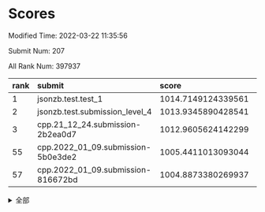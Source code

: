 # Scores

Modified Time: 2022-03-22 11:35:56

Submit Num: 207

All Rank Num: 397937

| rank |               submit               |       score        |       sigma        | pk_num |
| :--- | :--------------------------------- | :----------------- | :----------------- | :----- |
| 1    | jsonzb.test.test_1                 | 1014.7149124339561 | 0.8600743337412893 | 7691   |
| 2    | jsonzb.test.submission_level_4     | 1013.9345890428541 | 0.8119192536761202 | 7689   |
| 3    | cpp.21_12_24.submission-2b2ea0d7   | 1012.9605624142299 | 0.8050491095550588 | 7686   |
| 55   | cpp.2022_01_09.submission-5b0e3de2 | 1005.4411013093044 | 0.7347124277967348 | 7689   |
| 57   | cpp.2022_01_09.submission-816672bd | 1004.8873380269937 | 0.7159731742384187 | 7693   |


<details>
<summary>全部</summary>

| rank |                 submit                 |       score        |       sigma        | pk_num |
| :--- | :------------------------------------- | :----------------- | :----------------- | :----- |
| 1    | jsonzb.test.test_1                     | 1014.7149124339561 | 0.8600743337412893 | 7691   |
| 2    | jsonzb.test.submission_level_4         | 1013.9345890428541 | 0.8119192536761202 | 7689   |
| 3    | cpp.21_12_24.submission-2b2ea0d7       | 1012.9605624142299 | 0.8050491095550588 | 7686   |
| 4    | gobigger.level_3.submission_level_3_10 | 1012.0781693407031 | 0.7765114054170492 | 7691   |
| 5    | gobigger.level_3.submission_level_3_44 | 1011.8507461804353 | 0.7841934156804724 | 7693   |
| 6    | gobigger.level_3.submission_level_3_24 | 1011.315650291022  | 0.7756752635596555 | 7690   |
| 7    | gobigger.level_3.submission_level_3_0  | 1011.2401358919424 | 0.7626340373242017 | 7682   |
| 8    | gobigger.level_3.submission_level_3_1  | 1011.230452229078  | 0.7618643362834138 | 7692   |
| 9    | gobigger.level_3.submission_level_3_19 | 1011.2206918662673 | 0.7794441490746111 | 7689   |
| 10   | gobigger.level_3.submission_level_3_37 | 1011.1063426061908 | 0.769484761265715  | 7690   |
| 11   | gobigger.level_3.submission_level_3_40 | 1010.9581831769592 | 0.7724348944361769 | 7688   |
| 12   | gobigger.level_3.submission_level_3_3  | 1010.8610654446711 | 0.7733783075148029 | 7693   |
| 13   | gobigger.level_3.submission_level_3_36 | 1010.8404238138478 | 0.7669943565154558 | 7690   |
| 14   | gobigger.level_3.submission_level_3_27 | 1010.7660462316708 | 0.7502979462057671 | 7688   |
| 15   | gobigger.level_3.submission_level_3_42 | 1010.5756659424217 | 0.7848874297236939 | 7685   |
| 16   | gobigger.level_3.submission_level_3_22 | 1010.5559845435661 | 0.7734354709955209 | 7691   |
| 17   | gobigger.level_3.submission_level_3_14 | 1010.4475461806694 | 0.783848295858727  | 7688   |
| 18   | gobigger.level_3.submission_level_3_21 | 1010.4467400712119 | 0.7784618916560854 | 7681   |
| 19   | gobigger.level_3.submission_level_3_9  | 1010.4339141844185 | 0.7670572996196927 | 7691   |
| 20   | gobigger.level_3.submission_level_3_30 | 1010.3760641477706 | 0.7806958983351909 | 7691   |
| 21   | gobigger.level_3.submission_level_3_43 | 1010.3171851379795 | 0.7761051585790316 | 7689   |
| 22   | gobigger.level_3.submission_level_3_18 | 1010.1293893983193 | 0.7633944290139261 | 7687   |
| 23   | gobigger.level_3.submission_level_3_39 | 1010.124644832266  | 0.7916836829026042 | 7692   |
| 24   | gobigger.level_3.submission_level_3_34 | 1010.0649215728981 | 0.7396321856617536 | 7688   |
| 25   | gobigger.level_3.submission_level_3_25 | 1010.0542369485804 | 0.7528449066065441 | 7693   |
| 26   | gobigger.level_3.submission_level_3_5  | 1009.978600300475  | 0.7472483543505951 | 7686   |
| 27   | gobigger.level_3.submission_level_3_20 | 1009.9592643461827 | 0.7598805876866658 | 7696   |
| 28   | gobigger.level_3.submission_level_3_12 | 1009.9504301977963 | 0.7514778852146603 | 7689   |
| 29   | gobigger.level_3.submission_level_3_16 | 1009.9294398184318 | 0.7524146065874451 | 7692   |
| 30   | gobigger.level_3.submission_level_3_33 | 1009.8959684536082 | 0.7534149471660204 | 7685   |
| 31   | gobigger.level_3.submission_level_3_31 | 1009.8754001505816 | 0.7493855401387345 | 7688   |
| 32   | gobigger.level_3.submission_level_3_8  | 1009.8260116959068 | 0.7567124454986531 | 7684   |
| 33   | gobigger.level_3.submission_level_3_32 | 1009.7794006373604 | 0.7589842910031046 | 7694   |
| 34   | gobigger.level_3.submission_level_3_46 | 1009.7309549876245 | 0.7410996567031028 | 7689   |
| 35   | gobigger.level_3.submission_level_3_47 | 1009.7105055722809 | 0.7503458469056155 | 7689   |
| 36   | gobigger.level_3.submission_level_3_26 | 1009.6248054607629 | 0.7521259933003391 | 7689   |
| 37   | gobigger.level_3.submission_level_3_23 | 1009.5490065924888 | 0.7429812913317768 | 7689   |
| 38   | gobigger.level_3.submission_level_3_4  | 1009.5442842295549 | 0.7470984523269504 | 7688   |
| 39   | gobigger.level_3.submission_level_3_35 | 1009.5218084309488 | 0.7547142588244626 | 7689   |
| 40   | gobigger.level_3.submission_level_3_49 | 1009.5151184048925 | 0.7415670955986781 | 7689   |
| 41   | gobigger.level_3.submission_level_3_48 | 1009.4565471492614 | 0.743320208851267  | 7688   |
| 42   | gobigger.level_3.submission_level_3_29 | 1009.4398083740801 | 0.763761901260209  | 7687   |
| 43   | gobigger.level_3.submission_level_3_15 | 1009.4051085546059 | 0.7483971403009172 | 7690   |
| 44   | gobigger.level_3.submission_level_3_38 | 1009.3809044401531 | 0.7383695161253467 | 7688   |
| 45   | gobigger.level_3.submission_level_3_7  | 1009.3440276077239 | 0.7698732228399975 | 7685   |
| 46   | gobigger.level_3.submission_level_3_2  | 1009.3254478011371 | 0.7578340018320208 | 7690   |
| 47   | gobigger.level_3.submission_level_3_41 | 1009.2293059470529 | 0.7333523362406005 | 7687   |
| 48   | gobigger.level_3.submission_level_3_45 | 1009.2139077127948 | 0.7379464029470261 | 7687   |
| 49   | gobigger.level_3.submission_level_3_13 | 1009.1013756791546 | 0.7440128757290593 | 7689   |
| 50   | gobigger.level_3.submission_level_3_6  | 1009.0503522624704 | 0.7638117300471691 | 7690   |
| 51   | gobigger.level_3.submission_level_3_28 | 1009.0113311000478 | 0.7448175652657092 | 7692   |
| 52   | gobigger.level_3.submission_level_3_11 | 1008.952347375942  | 0.7466685852195987 | 7690   |
| 53   | gobigger.level_3.submission_level_3_17 | 1007.4959897843172 | 0.7458685289605379 | 7692   |
| 54   | gobigger.level_1.submission_level_1_16 | 1005.5186733593636 | 0.7316248090403658 | 7691   |
| 55   | cpp.2022_01_09.submission-5b0e3de2     | 1005.4411013093044 | 0.7347124277967348 | 7689   |
| 56   | gobigger.level_1.submission_level_1_35 | 1005.1274789268148 | 0.7321683500987377 | 7692   |
| 57   | cpp.2022_01_09.submission-816672bd     | 1004.8873380269937 | 0.7159731742384187 | 7693   |
| 58   | gobigger.level_1.submission_level_1_46 | 1004.5957353451568 | 0.7143599866856454 | 7692   |
| 59   | gobigger.level_1.submission_level_1_24 | 1004.567620843661  | 0.7405318987432652 | 7693   |
| 60   | gobigger.level_1.submission_level_1_22 | 1004.5015975013899 | 0.7370012676457627 | 7686   |
| 61   | gobigger.level_1.submission_level_1_1  | 1004.3099769725941 | 0.7084570989082628 | 7688   |
| 62   | gobigger.level_1.submission_level_1_9  | 1004.2422771548737 | 0.7200100304231825 | 7686   |
| 63   | gobigger.level_1.submission_level_1_38 | 1004.2407905060402 | 0.7068618021922743 | 7689   |
| 64   | gobigger.level_1.submission_level_1_11 | 1004.0151265376405 | 0.7118638010109176 | 7689   |
| 65   | gobigger.level_1.submission_level_1_7  | 1003.9853864074418 | 0.7203845260227458 | 7686   |
| 66   | gobigger.level_1.submission_level_1_23 | 1003.8957525844461 | 0.7151637455184483 | 7690   |
| 67   | gobigger.level_1.submission_level_1_37 | 1003.8556123871351 | 0.7114445027988939 | 7689   |
| 68   | gobigger.level_1.submission_level_1_41 | 1003.827669937593  | 0.7108549446311567 | 7686   |
| 69   | gobigger.level_1.submission_level_1_4  | 1003.8057514474946 | 0.7302975270810315 | 7688   |
| 70   | gobigger.level_1.submission_level_1_17 | 1003.7827712156211 | 0.7151438288131328 | 7692   |
| 71   | gobigger.level_1.submission_level_1_28 | 1003.593900044605  | 0.7250361096132472 | 7691   |
| 72   | gobigger.level_1.submission_level_1_30 | 1003.4382850782096 | 0.725479873472645  | 7686   |
| 73   | gobigger.level_1.submission_level_1_33 | 1003.3935411005156 | 0.7144104959441391 | 7689   |
| 74   | gobigger.level_1.submission_level_1_42 | 1003.3796168889198 | 0.7157557258535947 | 7690   |
| 75   | gobigger.level_1.submission_level_1_2  | 1003.3778157429515 | 0.7121032868106097 | 7687   |
| 76   | gobigger.level_1.submission_level_1_8  | 1003.3250222860243 | 0.7177871107998789 | 7693   |
| 77   | gobigger.level_1.submission_level_1_49 | 1003.257432924166  | 0.7193696224494569 | 7684   |
| 78   | gobigger.level_1.submission_level_1_34 | 1003.1884897635179 | 0.724555037138162  | 7691   |
| 79   | gobigger.level_1.submission_level_1_25 | 1003.1828850648275 | 0.706294370403479  | 7688   |
| 80   | gobigger.level_1.submission_level_1_32 | 1003.0897994926681 | 0.7149814991285253 | 7685   |
| 81   | gobigger.level_1.submission_level_1_14 | 1003.0671437619105 | 0.7215914288623426 | 7695   |
| 82   | gobigger.level_1.submission_level_1_29 | 1003.0503497835022 | 0.7324339116373033 | 7688   |
| 83   | gobigger.level_1.submission_level_1_15 | 1002.9959357245405 | 0.712077046473855  | 7690   |
| 84   | gobigger.level_1.submission_level_1_26 | 1002.8660721841833 | 0.7251421279067505 | 7684   |
| 85   | gobigger.level_1.submission_level_1_6  | 1002.8557648567073 | 0.7118842541971337 | 7690   |
| 86   | gobigger.level_1.submission_level_1_10 | 1002.7969612475868 | 0.7201394265030118 | 7687   |
| 87   | gobigger.level_1.submission_level_1_48 | 1002.7760313981205 | 0.7195853536227301 | 7689   |
| 88   | gobigger.level_1.submission_level_1_36 | 1002.7657456688765 | 0.7112408002329019 | 7693   |
| 89   | gobigger.level_1.submission_level_1_21 | 1002.7468406179637 | 0.7245650424002543 | 7681   |
| 90   | gobigger.level_1.submission_level_1_18 | 1002.6361874487632 | 0.7167321873329343 | 7690   |
| 91   | gobigger.level_1.submission_level_1_12 | 1002.6103366142363 | 0.7189537406117313 | 7685   |
| 92   | gobigger.level_1.submission_level_1_20 | 1002.5939278368528 | 0.7140973687366056 | 7693   |
| 93   | gobigger.level_1.submission_level_1_40 | 1002.5739891900325 | 0.7107894133311676 | 7688   |
| 94   | gobigger.level_1.submission_level_1_44 | 1002.5320946034789 | 0.7086274004679045 | 7692   |
| 95   | gobigger.level_1.submission_level_1_45 | 1002.5245391446496 | 0.7196432113538853 | 7688   |
| 96   | gobigger.level_1.submission_level_1_27 | 1002.4640326448888 | 0.7246846800109913 | 7689   |
| 97   | gobigger.level_1.submission_level_1_0  | 1002.2749408833273 | 0.7104755246521457 | 7697   |
| 98   | gobigger.level_1.submission_level_1_19 | 1002.2011506581983 | 0.7168917275853169 | 7696   |
| 99   | gobigger.level_1.submission_level_1_43 | 1002.1379871142971 | 0.7083628451035454 | 7686   |
| 100  | gobigger.level_1.submission_level_1_47 | 1002.1192728092211 | 0.7247887666862395 | 7695   |
| 101  | gobigger.level_1.submission_level_1_5  | 1002.0256951766426 | 0.7188651113096927 | 7692   |
| 102  | gobigger.level_1.submission_level_1_31 | 1001.8539568596232 | 0.7120793294646671 | 7686   |
| 103  | gobigger.level_1.submission_level_1_3  | 1001.7810762201563 | 0.7167962204292248 | 7693   |
| 104  | gobigger.level_1.submission_level_1_39 | 1001.7622641935322 | 0.7129734014357537 | 7692   |
| 105  | gobigger.level_1.submission_level_1_13 | 1001.7532417512464 | 0.7102827491679627 | 7692   |
| 106  | gobigger.random.submission_random_45   | 997.4871812647507  | 0.7160445773617238 | 7692   |
| 107  | gobigger.random.submission_random_32   | 997.3136408002032  | 0.7142153351065098 | 7684   |
| 108  | gobigger.random.submission_random_43   | 997.1881936013501  | 0.7074415994588604 | 7686   |
| 109  | gobigger.random.submission_random_28   | 997.0731198817122  | 0.6959625407226419 | 7691   |
| 110  | gobigger.random.submission_random_29   | 996.9571126782628  | 0.7051508199077567 | 7691   |
| 111  | gobigger.random.submission_random_4    | 996.8966728540844  | 0.7180651564822583 | 7688   |
| 112  | gobigger.random.submission_random_46   | 996.8220017205587  | 0.7040133979744638 | 7689   |
| 113  | gobigger.random.submission_random_22   | 996.6831037798943  | 0.6997881580092081 | 7692   |
| 114  | gobigger.random.submission_random_40   | 996.665418002695   | 0.7078464737522266 | 7695   |
| 115  | gobigger.random.submission_random_10   | 996.6477199325849  | 0.7021284438820203 | 7691   |
| 116  | gobigger.random.submission_random_8    | 996.6189304803883  | 0.71272611729556   | 7690   |
| 117  | gobigger.random.submission_random_19   | 996.5474239504405  | 0.6971372744617516 | 7694   |
| 118  | gobigger.random.submission_random_6    | 996.5098118634891  | 0.7081396771966839 | 7692   |
| 119  | gobigger.random.submission_random_49   | 996.4318653595427  | 0.7082597079603936 | 7688   |
| 120  | gobigger.random.submission_random_47   | 996.3994392922926  | 0.7101618612355681 | 7688   |
| 121  | gobigger.random.submission_random_5    | 996.383034887865   | 0.7291353504139557 | 7690   |
| 122  | gobigger.random.submission_random_24   | 996.3162221231995  | 0.6974566916822331 | 7692   |
| 123  | gobigger.random.submission_random_44   | 996.1625623991085  | 0.7122137416485339 | 7686   |
| 124  | gobigger.random.submission_random_13   | 996.0830598474614  | 0.7103677169647669 | 7692   |
| 125  | gobigger.random.submission_random_12   | 996.069990432709   | 0.7089970877937666 | 7688   |
| 126  | gobigger.random.submission_random_39   | 996.0570979224516  | 0.7125385680198553 | 7688   |
| 127  | gobigger.random.submission_random_38   | 996.0384625600018  | 0.7154203331868885 | 7690   |
| 128  | gobigger.random.submission_random_31   | 996.0199137906235  | 0.7201279364395474 | 7691   |
| 129  | gobigger.random.submission_random_27   | 995.997716616404   | 0.7103324405226134 | 7691   |
| 130  | gobigger.random.submission_random_30   | 995.9911008234039  | 0.7114813214592114 | 7688   |
| 131  | gobigger.random.submission_random_15   | 995.9908948904095  | 0.7185553283467583 | 7686   |
| 132  | gobigger.random.submission_random_3    | 995.9676352581171  | 0.708292254000247  | 7685   |
| 133  | gobigger.random.submission_random_2    | 995.9488297607401  | 0.6950090105468912 | 7691   |
| 134  | gobigger.random.submission_random_1    | 995.9260093681178  | 0.7142364636406087 | 7686   |
| 135  | gobigger.random.submission_random_20   | 995.8765942381349  | 0.7178774185614283 | 7692   |
| 136  | gobigger.random.submission_random_26   | 995.8602578082582  | 0.7081630224094351 | 7696   |
| 137  | gobigger.random.submission_random_0    | 995.7939407668264  | 0.7015665965005311 | 7691   |
| 138  | gobigger.random.submission_random_34   | 995.7871683883676  | 0.7097097131134211 | 7685   |
| 139  | gobigger.random.submission_random_37   | 995.7779602657057  | 0.7039477644002742 | 7687   |
| 140  | gobigger.random.submission_random_42   | 995.6164223567679  | 0.7068310820612269 | 7689   |
| 141  | gobigger.random.submission_random_21   | 995.4712204863645  | 0.7033693147299471 | 7685   |
| 142  | gobigger.random.submission_random_7    | 995.4383487437926  | 0.7083480721648582 | 7691   |
| 143  | gobigger.random.submission_random_33   | 995.3547228297582  | 0.7218423965059356 | 7689   |
| 144  | gobigger.random.submission_random_36   | 995.3177024649104  | 0.7100105576050166 | 7690   |
| 145  | gobigger.random.submission_random_17   | 995.242301618184   | 0.709895637742004  | 7687   |
| 146  | gobigger.random.submission_random_41   | 995.2198415844325  | 0.7049596440009435 | 7691   |
| 147  | gobigger.random.submission_random_11   | 995.2103700128895  | 0.7030437719153236 | 7693   |
| 148  | gobigger.random.submission_random_14   | 995.1761372859736  | 0.7106462835775144 | 7693   |
| 149  | gobigger.random.submission_random_16   | 995.1693743603938  | 0.7106300192857132 | 7691   |
| 150  | gobigger.random.submission_random_35   | 995.0769655697616  | 0.7094307696221804 | 7689   |
| 151  | gobigger.random.submission_random_18   | 994.9756574632665  | 0.7158366385254271 | 7691   |
| 152  | gobigger.random.submission_random_25   | 994.961100259941   | 0.7012261278326277 | 7690   |
| 153  | gobigger.random.submission_random_23   | 994.9028517133924  | 0.7084400820689041 | 7684   |
| 154  | gobigger.random.submission_random_9    | 994.850939145588   | 0.7123082322070535 | 7687   |
| 155  | gobigger.random.submission_random_48   | 994.8100422394123  | 0.7127403124893898 | 7692   |
| 156  | gobigger.level_2.submission_level_2_36 | 994.0099914935599  | 0.7338849761847467 | 7689   |
| 157  | gobigger.level_2.submission_level_2_1  | 993.7075778093299  | 0.7280197263943463 | 7691   |
| 158  | gobigger.level_2.submission_level_2_40 | 993.4087545758166  | 0.7290607349058309 | 7687   |
| 159  | gobigger.level_2.submission_level_2_48 | 993.2425349170206  | 0.7383388849805067 | 7695   |
| 160  | gobigger.level_2.submission_level_2_19 | 993.2355295362402  | 0.738712618168717  | 7692   |
| 161  | gobigger.level_2.submission_level_2_7  | 993.0848716310329  | 0.731651355669264  | 7691   |
| 162  | gobigger.level_2.submission_level_2_25 | 993.0416454867171  | 0.7402404249889122 | 7692   |
| 163  | gobigger.level_2.submission_level_2_18 | 993.0280071002803  | 0.7223342773849739 | 7685   |
| 164  | gobigger.level_2.submission_level_2_44 | 992.9965009761726  | 0.7485406997195939 | 7689   |
| 165  | gobigger.level_2.submission_level_2_13 | 992.9747747409422  | 0.740997770008049  | 7691   |
| 166  | gobigger.level_2.submission_level_2_37 | 992.8985591128302  | 0.7352622104408131 | 7690   |
| 167  | gobigger.level_2.submission_level_2_26 | 992.8368445644936  | 0.7368652460451425 | 7688   |
| 168  | gobigger.level_2.submission_level_2_3  | 992.7210735332517  | 0.7516607143900252 | 7689   |
| 169  | gobigger.level_2.submission_level_2_45 | 992.6954618291251  | 0.7391813263946044 | 7691   |
| 170  | gobigger.level_2.submission_level_2_43 | 992.6888652994434  | 0.7716377113494708 | 7692   |
| 171  | gobigger.level_2.submission_level_2_41 | 992.6423361854803  | 0.7377654844791359 | 7692   |
| 172  | gobigger.level_2.submission_level_2_8  | 992.5912268245357  | 0.7280292291034064 | 7692   |
| 173  | gobigger.level_2.submission_level_2_9  | 992.5453689784283  | 0.7566874983007058 | 7694   |
| 174  | gobigger.level_2.submission_level_2_47 | 992.3657608071398  | 0.7466030956554128 | 7691   |
| 175  | gobigger.level_2.submission_level_2_2  | 992.3373147301139  | 0.7350875396430193 | 7692   |
| 176  | gobigger.level_2.submission_level_2_30 | 992.2624767171422  | 0.7341346546282841 | 7690   |
| 177  | gobigger.level_2.submission_level_2_6  | 992.2608492392309  | 0.7559457743466657 | 7688   |
| 178  | gobigger.level_2.submission_level_2_10 | 992.2555269260579  | 0.7420904569987058 | 7688   |
| 179  | gobigger.level_2.submission_level_2_29 | 992.2509535545443  | 0.7455078669036147 | 7690   |
| 180  | gobigger.level_2.submission_level_2_34 | 992.2319482068675  | 0.7516976798365455 | 7693   |
| 181  | gobigger.level_2.submission_level_2_15 | 992.192039486773   | 0.738781668067049  | 7693   |
| 182  | gobigger.level_2.submission_level_2_22 | 992.070920947503   | 0.730118152718531  | 7690   |
| 183  | gobigger.level_2.submission_level_2_31 | 992.04212429603    | 0.7387292022748605 | 7692   |
| 184  | gobigger.level_2.submission_level_2_33 | 992.0203574511993  | 0.737235769203505  | 7688   |
| 185  | gobigger.level_2.submission_level_2_14 | 991.9938397471474  | 0.7417592520036699 | 7684   |
| 186  | gobigger.level_2.submission_level_2_42 | 991.8664481568683  | 0.7409365004099407 | 7690   |
| 187  | gobigger.level_2.submission_level_2_11 | 991.8268758246644  | 0.7398688775123355 | 7689   |
| 188  | gobigger.level_2.submission_level_2_39 | 991.7026662275631  | 0.7314370387895868 | 7692   |
| 189  | gobigger.level_2.submission_level_2_21 | 991.6412559183022  | 0.7492301417921012 | 7691   |
| 190  | gobigger.level_2.submission_level_2_38 | 991.6021863729927  | 0.7442580722527723 | 7693   |
| 191  | gobigger.level_2.submission_level_2_28 | 991.57409315377    | 0.759387849503312  | 7694   |
| 192  | gobigger.level_2.submission_level_2_17 | 991.4710974392596  | 0.769093627791594  | 7696   |
| 193  | gobigger.level_2.submission_level_2_4  | 991.4548596938147  | 0.7375912463889377 | 7689   |
| 194  | gobigger.level_2.submission_level_2_5  | 991.4333455349895  | 0.7424434852460499 | 7689   |
| 195  | gobigger.level_2.submission_level_2_32 | 991.3823688582739  | 0.7490492658145836 | 7691   |
| 196  | gobigger.level_2.submission_level_2_16 | 991.3447402568827  | 0.7418490662913151 | 7693   |
| 197  | gobigger.level_2.submission_level_2_12 | 991.2021449614913  | 0.7389551211423039 | 7689   |
| 198  | gobigger.level_2.submission_level_2_24 | 991.1636450278259  | 0.751178102877587  | 7694   |
| 199  | gobigger.level_2.submission_level_2_35 | 991.005900039306   | 0.7647217675602099 | 7695   |
| 200  | gobigger.level_2.submission_level_2_49 | 991.0044521329916  | 0.7517192116982134 | 7681   |
| 201  | gobigger.level_2.submission_level_2_46 | 991.0001784010581  | 0.7528709388732265 | 7690   |
| 202  | gobigger.level_2.submission_level_2_27 | 990.8941979577298  | 0.7729475385688782 | 7693   |
| 203  | gobigger.level_2.submission_level_2_23 | 990.8398700868007  | 0.7572642081122976 | 7689   |
| 204  | gobigger.level_2.submission_level_2_20 | 990.7935895228503  | 0.762464465965882  | 7686   |
| 205  | gobigger.level_2.submission_level_2_0  | 990.4095607805289  | 0.75648635414725   | 7689   |
| 206  | gobigger.none.submission_none_0        | 976.5866486663081  | 1.4392842801747923 | 7686   |
| 207  | gobigger.none.submission_none_1        | 975.4078288058848  | 1.5817421091524664 | 7692   |

</details>